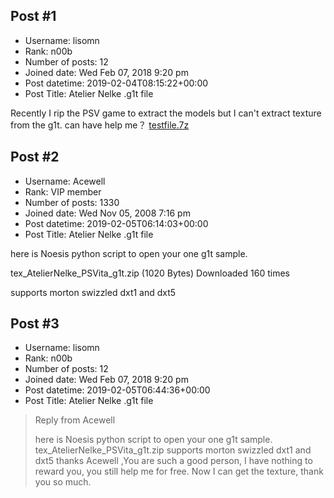 ## Post #1
- Username: lisomn
- Rank: n00b
- Number of posts: 12
- Joined date: Wed Feb 07, 2018 9:20 pm
- Post datetime: 2019-02-04T08:15:22+00:00
- Post Title: Atelier Nelke .g1t file

Recently I rip the PSV game <Atelier Nelke> to extract the models but I can't extract texture from the g1t.  can have help me？
[testfile.7z](https://xentaxbackup.github.io/file/15653_testfile.7z)
## Post #2
- Username: Acewell
- Rank: VIP member
- Number of posts: 1330
- Joined date: Wed Nov 05, 2008 7:16 pm
- Post datetime: 2019-02-05T06:14:03+00:00
- Post Title: Atelier Nelke .g1t file

here is Noesis python script to open your one g1t sample.  


 tex_AtelierNelke_PSVita_g1t.zip
(1020 Bytes) Downloaded 160 times


supports morton swizzled dxt1 and dxt5
## Post #3
- Username: lisomn
- Rank: n00b
- Number of posts: 12
- Joined date: Wed Feb 07, 2018 9:20 pm
- Post datetime: 2019-02-05T06:44:36+00:00
- Post Title: Atelier Nelke .g1t file

> Reply from Acewell
>
> here is Noesis python script to open your one g1t sample.  
tex_AtelierNelke_PSVita_g1t.zip
supports morton swizzled dxt1 and dxt5
thanks Acewell ,You are such a good person, I have nothing to reward you, you still help me for free. Now I can get the texture, thank you so much.
